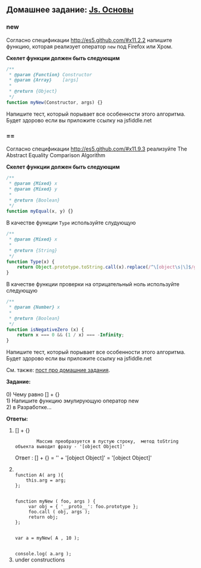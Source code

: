 ## Домашнее задание: [Js. Основы](https://github.com/yandex-shri/lectures/blob/master/16-js-basics.md)

### new

Согласно спецификации http://es5.github.com/#x11.2.2 напишите функцию, которая реализует оператор `new` под Firefox или Хром.

**Скелет функции должен быть следующим**

```javascript
/**
 * @param {Function} Constructor
 * @param {Array}    [args]
 *
 * @return {Object}
 */
function myNew(Constructor, args) {}
```

Напишите тест, который порывает все особенности этого алгоритма. Будет здорово если вы приложите ссылку на jsfiddle.net

### ==

Согласно спецификации http://es5.github.com/#x11.9.3 реализуйте The Abstract Equality Comparison Algorithm

**Скелет функции должен быть следующим**

```javascript
/**
 * @param {Mixed} x
 * @param {Mixed} y
 *
 * @return {Boolean}
 */
function myEqual(x, y) {}
```

В качестве функции `Type` используйте слудующую


```javascript
/**
 * @param {Mixed} x
 *
 * @return {String}
 */
function Type(x) {
    return Object.prototype.toString.call(x).replace(/^\[object\s|\]$/g, '');
}
```

В качестве функции проверки на отрицательный ноль используйте следующую


```javascript
/**
 * @param {Number} x
 *
 * @return {Boolean}
 */
function isNegativeZero (x) {
    return x === 0 && (1 / x) === -Infinity;
}
```

Напишите тест, который порывает все особенности этого алгоритма. Будет здорово если вы приложите ссылку на jsfiddle.net


См. также: [пост про домашние задания](http://clubs.ya.ru/4611686018427468886/replies.xml?item_no=450).


<b>Задание:</b>
<br/>		
		0) Чему равно [] + {}
<br/>
		1) Напишите функцию эмулирующую оператор new 
<br/>
		2) в Разработке...
<br/>

<b>Ответы:</b>
<ol>
<li> [] + {} 

			Mассив преобразуется в пустую строку,  метод toString объекта выводит фразу - '[object Object]'
<p>
			Ответ : [] + {} = '' + '[object Object]' = '[object Object]'
</p>
</li>
		
<li> 
<code>
function A( arg ){  
	this.arg = arg;
};
<br/>
function myNew ( foo, args ) {
	 var obj = { '__proto__': foo.prototype };
	 foo.call ( obj, args );
	 return obj;
};
<br/>
var a = myNew( A , 10 );
<br/>
console.log( a.arg );
</code>
</li>
	<li>
under constructions
	</li>
</ol>